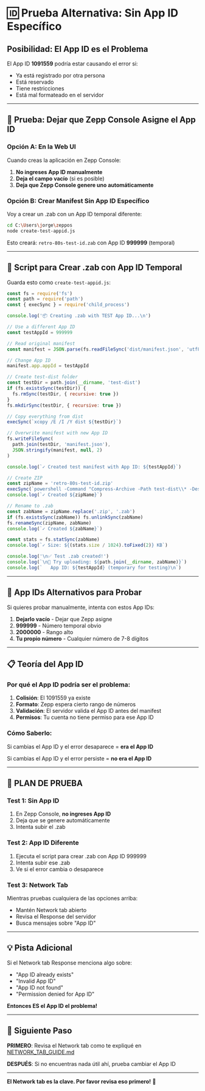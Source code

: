 # 🆔 Prueba Alternativa: Sin App ID Específico

## Posibilidad: El App ID es el Problema

El App ID **1091559** podría estar causando el error si:
- Ya está registrado por otra persona
- Está reservado
- Tiene restricciones
- Está mal formateado en el servidor

---

## 🎯 Prueba: Dejar que Zepp Console Asigne el App ID

### Opción A: En la Web UI

Cuando creas la aplicación en Zepp Console:

1. **No ingreses App ID manualmente**
2. **Deja el campo vacío** (si es posible)
3. **Deja que Zepp Console genere uno automáticamente**

### Opción B: Crear Manifest Sin App ID Específico

Voy a crear un .zab con un App ID temporal diferente:

```bash
cd C:\Users\jorge\zeppos
node create-test-appid.js
```

Esto creará: `retro-80s-test-id.zab` con App ID **999999** (temporal)

---

## 🔧 Script para Crear .zab con App ID Temporal

Guarda esto como `create-test-appid.js`:

```javascript
const fs = require('fs')
const path = require('path')
const { execSync } = require('child_process')

console.log('📦 Creating .zab with TEST App ID...\n')

// Use a different App ID
const testAppId = 999999

// Read original manifest
const manifest = JSON.parse(fs.readFileSync('dist/manifest.json', 'utf8'))

// Change App ID
manifest.app.appId = testAppId

// Create test-dist folder
const testDir = path.join(__dirname, 'test-dist')
if (fs.existsSync(testDir)) {
  fs.rmSync(testDir, { recursive: true })
}
fs.mkdirSync(testDir, { recursive: true })

// Copy everything from dist
execSync(`xcopy /E /I /Y dist ${testDir}`)

// Overwrite manifest with new App ID
fs.writeFileSync(
  path.join(testDir, 'manifest.json'),
  JSON.stringify(manifest, null, 2)
)

console.log(`✓ Created test manifest with App ID: ${testAppId}`)

// Create ZIP
const zipName = 'retro-80s-test-id.zip'
execSync(`powershell -Command "Compress-Archive -Path test-dist\\* -DestinationPath ${zipName} -Force"`)
console.log(`✓ Created ${zipName}`)

// Rename to .zab
const zabName = zipName.replace('.zip', '.zab')
if (fs.existsSync(zabName)) fs.unlinkSync(zabName)
fs.renameSync(zipName, zabName)
console.log(`✓ Created ${zabName}`)

const stats = fs.statSync(zabName)
console.log(`✓ Size: ${(stats.size / 1024).toFixed(2)} KB`)

console.log('\n✅ Test .zab created!')
console.log(`\n🎯 Try uploading: ${path.join(__dirname, zabName)}`)
console.log(`   App ID: ${testAppId} (temporary for testing)\n`)
```

---

## 🎲 App IDs Alternativos para Probar

Si quieres probar manualmente, intenta con estos App IDs:

1. **Dejarlo vacío** - Dejar que Zepp asigne
2. **999999** - Número temporal obvio
3. **2000000** - Rango alto
4. **Tu propio número** - Cualquier número de 7-8 dígitos

---

## 📋 Teoría del App ID

### Por qué el App ID podría ser el problema:

1. **Colisión**: El 1091559 ya existe
2. **Formato**: Zepp espera cierto rango de números
3. **Validación**: El servidor valida el App ID antes del manifest
4. **Permisos**: Tu cuenta no tiene permiso para ese App ID

### Cómo Saberlo:

Si cambias el App ID y el error desaparece = **era el App ID**

Si cambias el App ID y el error persiste = **no era el App ID**

---

## 🎯 PLAN DE PRUEBA

### Test 1: Sin App ID
1. En Zepp Console, **no ingreses App ID**
2. Deja que se genere automáticamente
3. Intenta subir el .zab

### Test 2: App ID Diferente
1. Ejecuta el script para crear .zab con App ID 999999
2. Intenta subir ese .zab
3. Ve si el error cambia o desaparece

### Test 3: Network Tab
Mientras pruebas cualquiera de las opciones arriba:
- Mantén Network tab abierto
- Revisa el Response del servidor
- Busca mensajes sobre "App ID"

---

## 💡 Pista Adicional

Si el Network tab Response menciona algo sobre:
- "App ID already exists"
- "Invalid App ID"
- "App ID not found"
- "Permission denied for App ID"

**Entonces ES el App ID el problema!**

---

## 🚀 Siguiente Paso

**PRIMERO**: Revisa el Network tab como te expliqué en [NETWORK_TAB_GUIDE.md](NETWORK_TAB_GUIDE.md)

**DESPUÉS**: Si no encuentras nada útil ahí, prueba cambiar el App ID

---

**El Network tab es la clave. Por favor revisa eso primero!** 🔑
